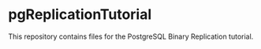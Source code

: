 pgReplicationTutorial
=====================

This repository contains files for the PostgreSQL Binary Replication tutorial.
